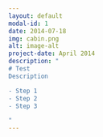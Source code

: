 ```yaml
---
layout: default
modal-id: 1
date: 2014-07-18
img: cabin.png
alt: image-alt
project-date: April 2014
description: "
# Test
Description

- Step 1
- Step 2
- Step 3

"
---
```

